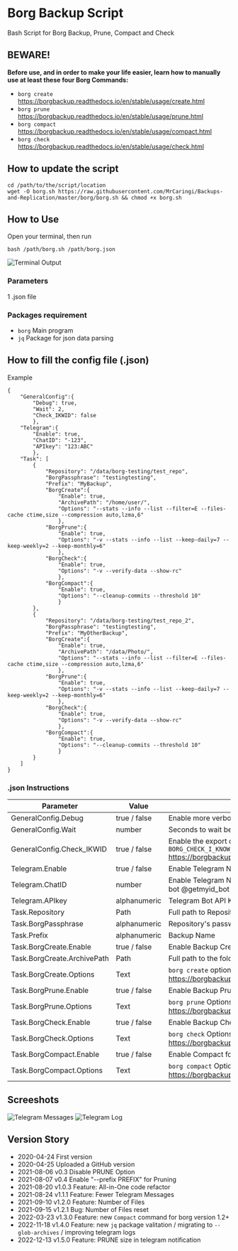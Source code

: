 # Borg Backup Script
Bash Script for Borg Backup, Prune, Compact and Check

##   BEWARE!
**Before use, and in order to make your life easier, learn how to manually use at least these four Borg Commands:**
- `borg create`     https://borgbackup.readthedocs.io/en/stable/usage/create.html
- `borg prune`      https://borgbackup.readthedocs.io/en/stable/usage/prune.html
- `borg compact`    https://borgbackup.readthedocs.io/en/stable/usage/compact.html
- `borg check`      https://borgbackup.readthedocs.io/en/stable/usage/check.html

## How to update the script
```
cd /path/to/the/script/location
wget -O borg.sh https://raw.githubusercontent.com/MrCaringi/Backups-and-Replication/master/borg/borg.sh && chmod +x borg.sh
```

## How to Use
Open your terminal, then run
```
bash /path/borg.sh /path/borg.json
```
![Terminal Output](https://github.com/MrCaringi/assets/blob/main/images/scripts/borg/terminal_01.png)

### Parameters
1 .json file

### Packages requirement
- `borg`  Main program
- `jq`    Package for json data parsing

##  How to fill the config file (.json)
Example
```
{
    "GeneralConfig":{
        "Debug": true,
        "Wait": 2,
        "Check_IKWID": false
        },
    "Telegram":{
        "Enable": true,
        "ChatID": "-123",
        "APIkey": "123:ABC"
        },
    "Task": [
        {
            "Repository": "/data/borg-testing/test_repo",
            "BorgPassphrase": "testingtesting", 
            "Prefix": "MyBackup",     
            "BorgCreate":{
                "Enable": true,
                "ArchivePath": "/home/user/",
                "Options": "--stats --info --list --filter=E --files-cache ctime,size --compression auto,lzma,6"
                },
            "BorgPrune":{
                "Enable": true,
                "Options": "-v --stats --info --list --keep-daily=7 --keep-weekly=2 --keep-monthly=6"
                },
            "BorgCheck":{
                "Enable": true,
                "Options": "-v --verify-data --show-rc"
                },
            "BorgCompact":{
                "Enable": true,
                "Options": "--cleanup-commits --threshold 10"
                }
        },
        {
            "Repository": "/data/borg-testing/test_repo_2",
            "BorgPassphrase": "testingtesting", 
            "Prefix": "MyOtherBackup",     
            "BorgCreate":{
                "Enable": true,
                "ArchivePath": "/data/Photo/",
                "Options": "--stats --info --list --filter=E --files-cache ctime,size --compression auto,lzma,6"
                },
            "BorgPrune":{
                "Enable": true,
                "Options": "-v --stats --info --list --keep-daily=7 --keep-weekly=2 --keep-monthly=6"
                },
            "BorgCheck":{
                "Enable": true,
                "Options": "-v --verify-data --show-rc"
                },
            "BorgCompact":{
                "Enable": true,
                "Options": "--cleanup-commits --threshold 10"
                }
        }    
    ]
}
```
### .json Instructions
| Parameter | Value | Description |
|---------------------- | -----------| ---------------------------------|
| GeneralConfig.Debug | true / false | Enable more verbosity in the program log |
| GeneralConfig.Wait | number | Seconds to wait between task |
| GeneralConfig.Check_IKWID | true / false | Enable the export of the variable `BORG_CHECK_I_KNOW_WHAT_I_AM_DOING=YES` https://borgbackup.readthedocs.io/en/stable/usage/general.html |
| Telegram.Enable | true / false | Enable Telegram Notifications |
| Telegram.ChatID | number | Enable Telegram Notifications (you can get this when you add the bot @getmyid_bot to your chat/group) |
| Telegram.APIkey | alphanumeric | Telegram Bot API Key |
| Task.Repository | Path | Full path to Repository |
| Task.BorgPassphrase | alphanumeric | Repository's password |
| Task.Prefix | alphanumeric | Backup Name |
| Task.BorgCreate.Enable | true / false | Enable Backup Creation for this task |
| Task.BorgCreate.ArchivePath | Path | Full path to the folder that is going to be backed up |
| Task.BorgCreate.Options | Text | `borg create` options https://borgbackup.readthedocs.io/en/stable/usage/create.html |
| Task.BorgPrune.Enable | true / false | Enable Backup Prune (automatic deletion) for this task |
| Task.BorgPrune.Options | Text | `borg prune` Options https://borgbackup.readthedocs.io/en/stable/usage/prune.html |
| Task.BorgCheck.Enable | true / false | Enable Backup Check for this task |
| Task.BorgCheck.Options | Text | `borg check` Options https://borgbackup.readthedocs.io/en/stable/usage/check.html
| Task.BorgCompact.Enable | true / false | Enable Compact for this task |
| Task.BorgCompact.Options | Text | `borg compact` Options https://borgbackup.readthedocs.io/en/stable/usage/compact.html

##  Screeshots
![Telegram Messages](https://github.com/MrCaringi/assets/blob/main/images/scripts/borg/telegram_01.png)
![Telegram Log](https://github.com/MrCaringi/assets/blob/main/images/scripts/borg/log_01.png)
##  Version Story
- 2020-04-24  First version
- 2020-04-25  Uploaded a GitHub version
- 2021-08-06  v0.3    Disable PRUNE Option
- 2021-08-07  v0.4    Enable "--prefix PREFIX" for Pruning
- 2021-08-20  v1.0.3    Feature: All-in-One code refactor
- 2021-08-24  v1.1.1    Feature: Fewer Telegram Messages
- 2021-09-10  v1.2.0    Feature: Number of Files
- 2021-09-15  v1.2.1    Bug: Number of Files reset
- 2022-03-23  v1.3.0    Feature: new `Compact` command for borg version 1.2+
- 2022-11-18  v1.4.0    Feature: new `jq` package valitation / migrating to `--glob-archives` / improving telegram logs
- 2022-12-13  v1.5.0    Feature: PRUNE size in telegram notification